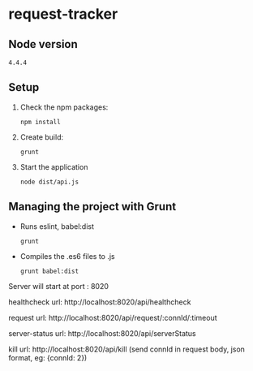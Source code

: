 # request-tracker


## Node version

    4.4.4

## Setup

1. Check the npm packages:

    ```
    npm install
    ```

2. Create build:

    ```
    grunt
    ```

2. Start the application

    ```
    node dist/api.js
    ```

## Managing the project with Grunt

* Runs eslint, babel:dist

    ```
    grunt
    ```

* Compiles the .es6 files to .js

    ```
    grunt babel:dist
    ```

Server will start at port : 8020

healthcheck url: http://localhost:8020/api/healthcheck

request url: http://localhost:8020/api/request/:connId/:timeout

server-status url: http://localhost:8020/api/serverStatus

kill url: http://localhost:8020/api/kill (send connId in request body, json format, eg: {connId: 2})
